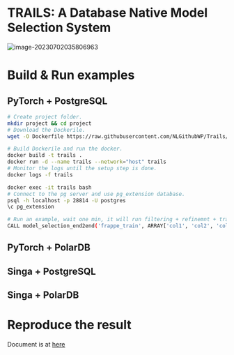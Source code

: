 # TRAILS: A Database Native Model Selection System

![image-20230702035806963](internal/ml/model_selection/documents/imgs/image-20230702035806963.png)

# Build & Run examples

## PyTorch + PostgreSQL

```bash
# Create project folder.
mkdir project && cd project
# Download the Dockerile.
wget -O Dockerfile https://raw.githubusercontent.com/NLGithubWP/Trails/main/torch.psql.Dockerfile

# Build Dockerile and run the docker.
docker build -t trails .
docker run -d --name trails --network="host" trails
# Monitor the logs until the setup step is done.
docker logs -f trails

docker exec -it trails bash
# Connect to the pg server and use pg_extension database.
psql -h localhost -p 28814 -U postgres
\c pg_extension

# Run an example, wait one min, it will run filtering + refinemnt + training the selected model.
CALL model_selection_end2end('frappe_train', ARRAY['col1', 'col2', 'col3', 'col4','col5','col6','col7','col8','col9','col10', 'label'], '10', '/project/Trails/internal/ml/model_selection/config.ini');

```
## PyTorch + PolarDB

## Singa + PostgreSQL

## Singa + PolarDB

# Reproduce the result
Document is at [here](https://github.com/NLGithubWP/Trails/blob/main/internal/ml/model_selection/documents/README.md)

